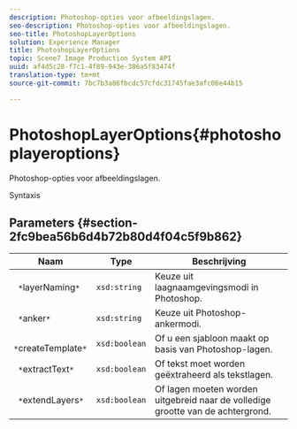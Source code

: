 ```yaml
---
description: Photoshop-opties voor afbeeldingslagen.
seo-description: Photoshop-opties voor afbeeldingslagen.
seo-title: PhotoshopLayerOptions
solution: Experience Manager
title: PhotoshopLayerOptions
topic: Scene7 Image Production System API
uuid: af4d5c28-f7c1-4f89-943e-386a5f83474f
translation-type: tm+mt
source-git-commit: 7bc7b3a86fbcdc57cfdc31745fae3afc06e44b15

---
```



# PhotoshopLayerOptions{#photoshoplayeroptions}

Photoshop-opties voor afbeeldingslagen.

Syntaxis

## Parameters {#section-2fc9bea56b6d4b72b80d4f04c5f9b862}

| Naam | Type | Beschrijving |
|---|---|---|
| ` *`layerNaming`*` | `xsd:string` | Keuze uit laagnaamgevingsmodi in Photoshop. |
| ` *`anker`*` | `xsd:string` | Keuze uit Photoshop-ankermodi. |
| ` *`createTemplate`*` | `xsd:boolean` | Of u een sjabloon maakt op basis van Photoshop-lagen. |
| ` *`extractText`*` | `xsd:boolean` | Of tekst moet worden geëxtraheerd als tekstlagen. |
| ` *`extendLayers`*` | `xsd:boolean` | Of lagen moeten worden uitgebreid naar de volledige grootte van de achtergrond. |

